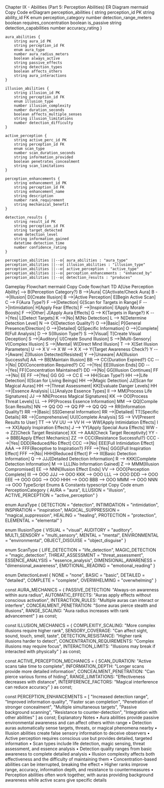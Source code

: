 Chapter IX - Abilities (Part 5: Perception Abilities)
ER Diagram
mermaid
Copy Code
erDiagram
    perception_abilities {
        string perception_id PK
        string ability_id FK
        enum perception_category
        number detection_range_meters
        boolean requires_concentration
        boolean is_passive
        string detection_capabilities
        number accuracy_rating
    }
    
    aura_abilities {
        string aura_id PK
        string perception_id FK
        enum aura_type
        number aura_radius_meters
        boolean always_active
        string passive_effects
        string detection_types
        boolean affects_others
        string aura_interactions
    }
    
    illusion_abilities {
        string illusion_id PK
        string perception_id FK
        enum illusion_type
        number illusion_complexity
        number duration_seconds
        boolean affects_multiple_senses
        string illusion_limitations
        number detection_difficulty
    }
    
    active_perception {
        string active_perc_id PK
        string perception_id FK
        enum scan_type
        number scan_duration_seconds
        string information_provided
        boolean penetrates_concealment
        string scan_limitations
    }
    
    perception_enhancements {
        string enhancement_id PK
        string perception_id FK
        string enhancement_name
        string description
        number rank_requirement
        string mechanical_benefit
    }
    
    detection_results {
        string result_id PK
        string perception_id FK
        string target_detected
        enum detection_level
        string information_gained
        datetime detection_time
        number confidence_rating
    }
    
    perception_abilities ||--o{ aura_abilities : "aura_type"
    perception_abilities ||--o{ illusion_abilities : "illusion_type"
    perception_abilities ||--o{ active_perception : "active_type"
    perception_abilities ||--o{ perception_enhancements : "enhanced_by"
    perception_abilities ||--o{ detection_results : "produces"
Gameplay Flowchart
mermaid
Copy Code
flowchart TD
    A[Use Perception Ability] --> B{Perception Category?}
    B -->|Aura| C[Activate/Check Aura]
    B -->|Illusion| D[Create Illusion]
    B -->|Active Perception| E[Begin Active Scan]
    C --> F{Aura Type?}
    F -->|Detection| G[Scan for Targets in Range]
    F -->|Intimidation| H[Apply Fear Effects]
    F -->|Inspiration| I[Apply Morale Boosts]
    F -->|Other| J[Apply Aura Effects]
    G --> K{Targets in Range?}
    K -->|Yes| L[Detect Targets]
    K -->|No| M[No Detection]
    L --> N[Determine Detection Level]
    N --> O{Detection Quality?}
    O -->|Basic| P[General Presence/Direction]
    O -->|Detailed| Q[Specific Information]
    O -->|Complete| R[Full Analysis]
    D --> S{Illusion Type?}
    S -->|Visual| T[Create Visual Deception]
    S -->|Auditory| U[Create Sound Illusion]
    S -->|Multi-Sensory| V[Complex Illusion]
    S -->|Mental| W[Direct Mind Illusion]
    T --> X[Set Illusion Parameters]
    U --> X
    V --> X
    W --> X
    X --> Y{Target Awareness Check?}
    Y -->|Aware| Z[Illusion Detected/Resisted]
    Y -->|Unaware| AA[Illusion Successful]
    AA --> BB[Maintain Illusion]
    BB --> CC{Duration Expired?}
    CC -->|No| DD{Concentration Required?}
    CC -->|Yes| EE[Illusion Ends]
    DD -->|Yes| FF{Concentration Maintained?}
    DD -->|No| GG[Illusion Continues]
    FF -->|No| EE
    FF -->|Yes| GG
    GG --> CC
    E --> HH{Scan Type?}
    HH -->|Life Detection| II[Scan for Living Beings]
    HH -->|Magic Detection| JJ[Scan for Magical Auras]
    HH -->|Threat Assessment| KK[Evaluate Danger Levels]
    HH -->|Essence Analysis| LL[Analyze Essence Types]
    II --> MM[Process Life Signatures]
    JJ --> NN[Process Magical Signatures]
    KK --> OO[Process Threat Levels]
    LL --> PP[Process Essence Information]
    MM --> QQ[Compile Scan Results]
    NN --> QQ
    OO --> QQ
    PP --> QQ
    QQ --> RR{Information Quality?}
    RR -->|Basic| SS[General Information]
    RR -->|Detailed| TT[Specific Details]
    RR -->|Comprehensive| UU[Complete Analysis]
    SS --> VV[Present Results to User]
    TT --> VV
    UU --> VV
    H --> WW[Apply Intimidation Effects]
    I --> XX[Apply Inspiration Effects]
    J --> YY[Apply Special Aura Effects]
    WW --> ZZ[Check Target Resistance]
    XX --> AAA[Check Target Receptivity]
    YY --> BBB[Apply Effect Mechanics]
    ZZ --> CCC{Resistance Successful?}
    CCC -->|Yes| DDD[Reduced/No Effect]
    CCC -->|No| EEE[Full Intimidation Effect]
    AAA --> FFF{Receptive to Inspiration?}
    FFF -->|Yes| GGG[Full Inspiration Effect]
    FFF -->|No| HHH[Reduced Effect]
    P --> III[Basic Detection Information]
    Q --> JJJ[Detailed Detection Information]
    R --> KKK[Complete Detection Information]
    M --> LLL[No Information Gained]
    Z --> MMM[Illusion Compromised]
    EE --> NNN[Illusion Effect Ends]
    VV --> OOO[Perception Complete]
    III --> OOO
    JJJ --> OOO
    KKK --> OOO
    LLL --> OOO
    DDD --> OOO
    EEE --> OOO
    GGG --> OOO
    HHH --> OOO
    BBB --> OOO
    MMM --> OOO
    NNN --> OOO
TypeScript Enums & Constants
typescript
Copy Code
enum PerceptionCategory {
  AURA = "aura",
  ILLUSION = "illusion", 
  ACTIVE_PERCEPTION = "active_perception"
}

enum AuraType {
  DETECTION = "detection",
  INTIMIDATION = "intimidation",
  INSPIRATION = "inspiration",
  MAGICAL_SUPPRESSION = "magical_suppression",
  HEALING = "healing",
  PROTECTION = "protection",
  ELEMENTAL = "elemental"
}

enum IllusionType {
  VISUAL = "visual",
  AUDITORY = "auditory",
  MULTI_SENSORY = "multi_sensory",
  MENTAL = "mental",
  ENVIRONMENTAL = "environmental",
  OBJECT_DISGUISE = "object_disguise"
}

enum ScanType {
  LIFE_DETECTION = "life_detection",
  MAGIC_DETECTION = "magic_detection",
  THREAT_ASSESSMENT = "threat_assessment",
  ESSENCE_ANALYSIS = "essence_analysis",
  DIMENSIONAL_AWARENESS = "dimensional_awareness",
  EMOTIONAL_READING = "emotional_reading"
}

enum DetectionLevel {
  NONE = "none",
  BASIC = "basic",
  DETAILED = "detailed",
  COMPLETE = "complete",
  OVERWHELMING = "overwhelming"
}

const AURA_MECHANICS = {
  PASSIVE_DETECTION: "Always-on awareness within aura radius",
  AUTOMATIC_EFFECTS: "Auras apply effects without conscious activation",
  INTERACTION_RULES: "Multiple auras can interact or interfere",
  CONCEALMENT_PENETRATION: "Some auras pierce stealth and illusions",
  RANGE_SCALING: "Aura radius increases with rank advancement"
} as const;

const ILLUSION_MECHANICS = {
  COMPLEXITY_SCALING: "More complex illusions require higher rank",
  SENSORY_COVERAGE: "Can affect sight, sound, touch, smell, taste",
  DETECTION_RESISTANCE: "Higher rank illusions harder to detect",
  CONCENTRATION_REQUIREMENTS: "Complex illusions may require focus",
  INTERACTION_LIMITS: "Illusions may break if interacted with physically"
} as const;

const ACTIVE_PERCEPTION_MECHANICS = {
  SCAN_DURATION: "Active scans take time to complete",
  INFORMATION_DEPTH: "Longer scans provide more detailed information",
  CONCEALMENT_PENETRATION: "Can pierce various forms of hiding",
  RANGE_LIMITATIONS: "Effectiveness decreases with distance",
  INTERFERENCE_FACTORS: "Magical interference can reduce accuracy"
} as const;

const PERCEPTION_ENHANCEMENTS = [
  "Increased detection range",
  "Improved information quality",
  "Faster scan completion",
  "Penetration of stronger concealment",
  "Multiple simultaneous targets",
  "Passive background scanning",
  "Resistance to counter-detection",
  "Integration with other abilities"
] as const;
Explanatory Notes
• Aura abilities provide passive environmental awareness and can affect others within range
• Detection auras automatically sense targets, threats, or magical phenomena nearby
• Illusion abilities create false sensory information to deceive observers
• Active perception requires conscious use but provides detailed, targeted information
• Scan types include life detection, magic sensing, threat assessment, and essence analysis
• Detection quality ranges from basic awareness to complete detailed analysis
• Illusion complexity affects both effectiveness and the difficulty of maintaining them
• Concentration-based abilities can be interrupted, breaking the effect
• Higher ranks improve range, accuracy, information depth, and resistance to countermeasures
• Perception abilities often work together, with auras providing background awareness while active scans give specific details